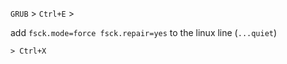 `GRUB` > `Ctrl+E` > 

add `fsck.mode=force fsck.repair=yes` to the linux line (`...quiet`)

`> Ctrl+X`
